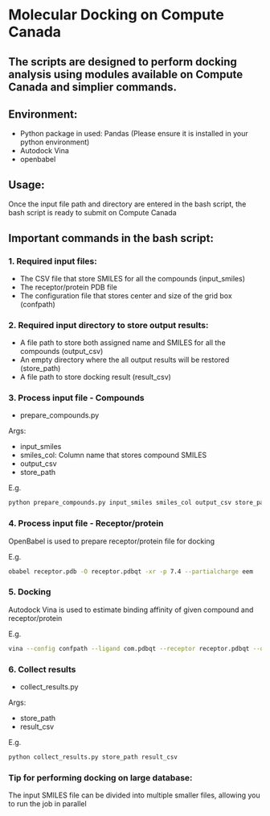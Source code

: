 # Molecular Docking on Compute Canada
## The scripts are designed to perform docking analysis using modules available on Compute Canada and simplier commands.
## Environment:
* Python package in used: Pandas (Please ensure it is installed in your python environment)
* Autodock Vina
* openbabel
## Usage:

Once the input file path and directory are entered in the bash script, the bash script is ready to submit on Compute Canada
## Important commands in the bash script:
### 1. Required input files:
* The CSV file that store SMILES for all the compounds (input_smiles)
* The receptor/protein PDB file
* The configuration file that stores center and size of the grid box (confpath)
### 2. Required input directory to store output results:
* A file path to store both assigned name and SMILES for all the compounds (output_csv)
* An empty directory where the all output results will be restored (store_path)
* A file path to store docking result (result_csv)
### 3. Process input file - Compounds
* prepare_compounds.py

Args:
* input_smiles
* smiles_col: Column name that stores compound SMILES
* output_csv
* store_path

E.g.
```bash
python prepare_compounds.py input_smiles smiles_col output_csv store_path
```
### 4. Process input file - Receptor/protein

OpenBabel is used to prepare receptor/protein file for docking

E.g.
```bash
obabel receptor.pdb -O receptor.pdbqt -xr -p 7.4 --partialcharge eem
```
### 5. Docking

Autodock Vina is used to estimate binding affinity of given compound and receptor/protein

E.g. 
```bash
vina --config confpath --ligand com.pdbqt --receptor receptor.pdbqt --out out.pdbqt --log log.txt
```
### 6. Collect results
* collect_results.py

Args:
* store_path
* result_csv

E.g.
```bash
python collect_results.py store_path result_csv
```
### Tip for performing docking on large database:

The input SMILES file can be divided into multiple smaller files, allowing you to run the job in parallel
